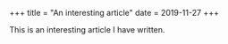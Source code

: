 +++
title = "An interesting article"
date = 2019-11-27
+++

This is an interesting article I have written.